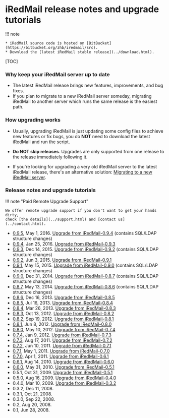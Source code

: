 # iRedMail release notes and upgrade tutorials

!!! note

    * iRedMail source code is hosted on [BitBucket](https://bitbucket.org/zhb/iredmail/src).
    * Download the [latest iRedMail stable release](../download.html).

[TOC]

### Why keep your iRedMail server up to date

* The latest iRedMail release brings new features, improvements, and bug fixes.
* If you plan to migrate to a new iRedMail server someday, migrating iRedMail
  to another server which runs the same release is the easiest path.

### How upgrading works

* Usually, upgrading iRedMail is just updating some config files to achieve new
  features or fix bugs, you do __NOT__ need to download the latest iRedMail and
  run the script.

* __Do NOT skip releases__. Upgrades are only supported from one release to the
  release immediately following it.

* If you're looking for upgrading a very old iRedMail server to the latest
  iRedMail release, there's an alternative solution:
  [Migrating to a new iRedMail server](./migrate.to.new.iredmail.server.html).

### Release notes and upgrade tutorials

!!! note "Paid Remote Upgrade Support"

    We offer remote upgrade support if you don't want to get your hands dirty,
    check [the details](../support.html) and [contact us](../contact.html).

* [0.9.5](http://www.iredmail.org/forum/topic.html), May 1, 2016. [Upgrade from iRedMail-0.9.4](./upgrade.iredmail.0.9.4-0.9.5.html) (contains SQL/LDAP structure changes)
* [0.9.4](http://www.iredmail.org/forum/topic10512.html), Jan 25, 2016. [Upgrade from iRedMail-0.9.3](./upgrade.iredmail.0.9.3-0.9.4.html)
* [0.9.3](http://www.iredmail.org/forum/topic10261.html), Dec 14, 2015. [Upgrade from iRedMail-0.9.2](./upgrade.iredmail.0.9.2-0.9.3.html) (contains SQL/LDAP structure changes)
* [0.9.2](http://www.iredmail.org/forum/topic9280.html), Jun 3, 2015. [Upgrade from iRedMail-0.9.1](./upgrade.iredmail.0.9.1-0.9.2.html)
* [0.9.1](http://www.iredmail.org/forum/topic9144.html), May 15, 2015. [Upgrade from iRedMail-0.9.0](./upgrade.iredmail.0.9.0-0.9.1.html) (contains SQL/LDAP structure changes)
* [0.9.0](http://www.iredmail.org/forum/topic8443.html), Dec 31, 2014. [Upgrade from iRedMail-0.8.7](./upgrade.iredmail.0.8.7-0.9.0.html) (contains SQL/LDAP structure changes)
* [0.8.7](http://www.iredmail.org/forum/topic6872-news-announcements-bug-fixes-iredmail087-has-been-released.html), May 13, 2014. [Upgrade from iRedMail-0.8.6](./upgrade.iredmail.0.8.6-0.8.7.html) (contains SQL/LDAP structure changes)
* [0.8.6](http://www.iredmail.org/forum/topic5831-iredmail086-has-been-released.html), Dec 16, 2013. [Upgrade from iRedMail-0.8.5](./upgrade.iredmail.0.8.5-0.8.6.html)
* [0.8.5](http://www.iredmail.org/forum/topic5167-news-announcements-bug-fixes-iredmail085-has-been-released.html), Jul 16, 2013. [Upgrade from iRedMail-0.8.4](./upgrade.iredmail.0.8.4-0.8.5.html)
* [0.8.4](http://www.iredmail.org/forum/topic4646-news-announcements-bug-fixes-iredmail084-has-been-released.html), Mar 26, 2013. [Upgrade from iRedMail-0.8.3](./upgrade.iredmail.0.8.3-0.8.4.html)
* [0.8.3](http://www.iredmail.org/forum/topic4016-news-announcements-bug-fixes-iredmail083-has-been-released.html), Oct 13, 2012. [Upgrade from iRedMail-0.8.2](./upgrade.iredmail.0.8.2-0.8.3.html)
* [0.8.2](http://www.iredmail.org/forum/topic3913-news-announcements-bug-fixes-iredmail082-has-been-released.html), Sep 19, 2012. [Upgrade from iRedMail-0.8.1](./upgrade.iredmail.0.8.1-0.8.2.html)
* [0.8.1](http://www.iredmail.org/forum/topic3499-news-announcements-bug-fixes-iredmail081-has-been-released.html), Jun 8, 2012. [Upgrade from iRedMail-0.8.0](./upgrade.iredmail.0.8.0-0.8.1.html)
* [0.8.0](http://www.iredmail.org/forum/topic3345.html), May 10, 2012. [Upgrade from iRedMail-0.7.4](./upgrade.iredmail.0.7.4-0.8.0.html)
* [0.7.4](http://www.iredmail.org/forum/topic2816-iredmail074-has-been-released.html), Jan 9, 2012. [Upgrade from iRedMail-0.7.3](./upgrade.iredmail.0.7.3-0.7.4.html)
* [0.7.3](http://www.iredmail.org/wiki/index.php?title=Release.Notes/iRedMail/0.7.3), Aug 17, 2011. [Upgrade from iRedMail-0.7.2](./upgrade.iredmail.0.7.2-0.7.3.html)
* [0.7.2](http://www.iredmail.org/wiki/index.php?title=Release.Notes/iRedMail/0.7.2), Jun 10, 2011. [Upgrade from iRedMail-0.7.1](./upgrade.iredmail.0.7.1-0.7.2.html)
* [0.7.1](http://www.iredmail.org/wiki/index.php?title=Release.Notes/iRedMail/0.7.1), May 1, 2011. [Upgrade from iRedMail-0.7.0](./upgrade.iredmail.0.7.0-0.7.1.html)
* [0.7.0](http://www.iredmail.org/wiki/index.php?title=Release.Notes/iRedMail/0.7.0), Apr 1, 2011. [Upgrade from iRedMail-0.6.1](./upgrade.iredmail.0.6.1-0.7.0.html)
* [0.6.1](http://www.iredmail.org/wiki/index.php?title=Release.Notes/iRedMail/0.6.1), Aug 14, 2010. [Upgrade from iRedMail-0.6.0](./upgrade.iredmail.0.6.0-0.6.1.html)
* [0.6.0](http://www.iredmail.org/wiki/index.php?title=Release.Notes/iRedMail/0.6.0), May 31, 2010. [Upgrade from iRedMail-0.5.1](./upgrade.iredmail.0.5.1-0.6.0.html)
* 0.5.1, Oct 31, 2009. [Upgrade from iRedMail-0.5.1](./upgrade.iredmail.0.5.0-0.5.1.html)
* 0.5.0, Aug 16, 2009. [Upgrade from iRedMail-0.4.0](./upgrade.iredmail.0.4.0-0.5.0.html)
* 0.4.0, Mar 10, 2009. [Upgrade from iRedMail-0.3.2](./upgrade.iredmail.0.3.2-0.4.0.html)
* 0.3.2, Dec 11, 2008.
* 0.3.1, Oct 21, 2008.
* 0.3.0, Sep 22, 2008.
* 0.2, Aug 20, 2008.
* 0.1, Jun 28, 2008.
